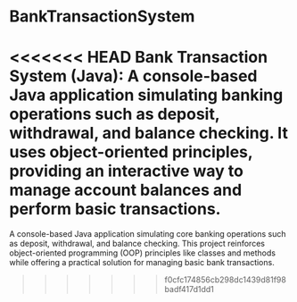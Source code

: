 # BankTransactionSystem
<<<<<<< HEAD
Bank Transaction System (Java): A console-based Java application simulating banking operations such as deposit, withdrawal, and balance checking. It uses object-oriented principles, providing an interactive way to manage account balances and perform basic transactions.
=======
A console-based Java application simulating core banking operations such as deposit, withdrawal, and balance checking. This project reinforces object-oriented programming (OOP) principles like classes and methods while offering a practical solution for managing basic bank transactions.
>>>>>>> f0cfc174856cb298dc1439d81f98badf417d1dd1
